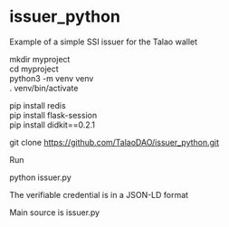 # issuer_python
Example of a simple SSI issuer for the Talao wallet

mkdir myproject  
cd myproject  
python3 -m venv venv  
. venv/bin/activate  

pip install redis  
pip install flask-session  
pip install didkit==0.2.1  


git clone https://github.com/TalaoDAO/issuer_python.git

Run

python issuer.py

The verifiable credential is in a JSON-LD format

Main source is issuer.py
